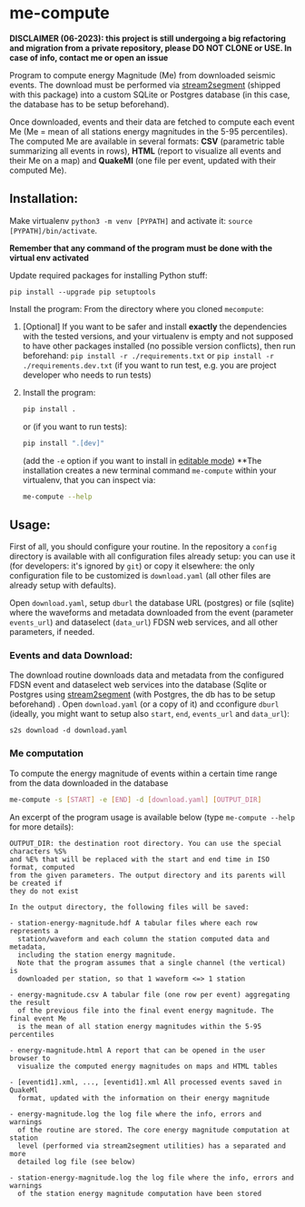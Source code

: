 # me-compute

**DISCLAIMER (06-2023): this project is still undergoing a big refactoring
and migration from a private repository, please DO NOT CLONE or USE. In case of info, contact 
me or open an issue**

Program to compute energy Magnitude (Me) from downloaded seismic events. The download
must be performed via [stream2segment](https://github.com/rizac/stream2segment)
(shipped with this package) into a custom SQLite or Postgres database (in this case, 
the database has to be setup beforehand).

Once downloaded, events and their data are fetched to compute each event Me (Me = mean 
of all stations energy magnitudes in the 5-95 percentiles). The computed Me are available
in several formats: **CSV** (parametric table summarizing all events in rows), 
**HTML** (report to visualize all events and their Me on a map) and 
**QuakeMl** (one file per event, updated with their computed Me).


## Installation:
Make virtualenv `python3 -m venv [PYPATH]` and activate it:
`source [PYPATH]/bin/activate`. 

**Remember that any command of the program must be done with the virtual env activated**

Update required packages for installing Python stuff:
```console
pip install --upgrade pip setuptools
```

Install the program: From the directory where you cloned `mecompute`: 

1. [Optional] If you want to be safer and install **exactly** the dependencies 
   with the tested versions, and your virtualenv is empty and not supposed to have other 
   packages installed (no possible version conflicts), 
   then run beforehand: `pip install -r ./requirements.txt` or 
   `pip install -r ./requirements.dev.txt` (if you want to run test, e.g. you 
   are project developer who needs to run tests)
 
2. Install the program:
   ```bash
   pip install .
   ```
   or (if you want to run tests):
   ```bash
   pip install ".[dev]"
   ```
   (add the `-e` option if you want to install in [editable mode](https://stackoverflow.com/a/35064498))
   **The installation creates a new terminal command `me-compute` within your virtualenv,
   that you can inspect via: 
   ```bash
   me-compute --help
   ```

## Usage:

First of all, you should configure your routine. In the repository a 
`config` directory is available with all configuration files already setup: 
you can use it (for developers: it's ignored by `git`) or copy it elsewhere:
the only configuration file to be customized is `download.yaml` (all other files
are already setup with defaults).

Open `download.yaml`, setup `dburl` the database URL (postgres) or file (sqlite) 
where the waveforms and metadata downloaded from the event (parameter `events_url`)
and dataselect (`data_url`) FDSN web services, and all other parameters, if needed.


### Events and data Download:

The download routine downloads data and metadata from the configured FDSN
event and dataselect web services into the database (Sqlite or Postgres using
[stream2segment](https://github.com/rizac/stream2segment) (with Postgres,
the db has to be setup beforehand) . Open `download.yaml`
(or a copy of it) and cconfigure `dburl` (ideally, you might want to setup also
`start`, `end`, `events_url` and `data_url`):

```commandline
s2s download -d download.yaml
```


### Me computation

To compute the energy magnitude of events within a certain time range from the 
data downloaded in the database

```bash
me-compute -s [START] -e [END] -d [download.yaml] [OUTPUT_DIR]
```

An excerpt of the program usage is available below (type `me-compute --help` for more 
details):

    OUTPUT_DIR: the destination root directory. You can use the special characters %S%
    and %E% that will be replaced with the start and end time in ISO format, computed
    from the given parameters. The output directory and its parents will be created if
    they do not exist

    In the output directory, the following files will be saved:

    - station-energy-magnitude.hdf A tabular files where each row represents a
      station/waveform and each column the station computed data and metadata,
      including the station energy magnitude.
      Note that the program assumes that a single channel (the vertical) is
      downloaded per station, so that 1 waveform <=> 1 station

    - energy-magnitude.csv A tabular file (one row per event) aggregating the result
      of the previous file into the final event energy magnitude. The final event Me
      is the mean of all station energy magnitudes within the 5-95 percentiles

    - energy-magnitude.html A report that can be opened in the user browser to
      visualize the computed energy magnitudes on maps and HTML tables

    - [eventid1].xml, ..., [eventid1].xml All processed events saved in QuakeMl
      format, updated with the information on their energy magnitude

    - energy-magnitude.log the log file where the info, errors and warnings
      of the routine are stored. The core energy magnitude computation at station
      level (performed via stream2segment utilities) has a separated and more
      detailed log file (see below)

    - station-energy-magnitude.log the log file where the info, errors and warnings
      of the station energy magnitude computation have been stored


<!--
### Cron job (schedule downloads+process+report regularly) 

Assuming your Python virtualenv is at `[VEN_PATH]`
With your python virtualenv activated (`source [VENV_PATH]/bin/activate`),
type `which me-compute`. You should see something like
`[VENV_PATH]/bin/me-compute`

Then you can set up cron jobs to schedule all above routines.  
For instance, below an example file that can be edited via
`crontab -e` (https://linux.die.net/man/1/crontab) and represents
a currently working example on a remote server 
(you might need to change it according to your needs):

```bash
# Edit this file to introduce tasks to be run by cron.
# 
# Each task to run has to be defined through a single line
# indicating with different fields when the task will be run
# and what command to run for the task
# 
# To define the time you can provide concrete values for
# minute (m), hour (h), day of month (dom), month (mon),
# and day of week (dow) or use '*' in these fields (for 'any').# 
# Notice that tasks will be started based on the cron's system
# daemon's notion of time and timezones.
# 
# Output of the crontab jobs (including errors) is sent through
# email to the user the crontab file belongs to (unless redirected).
# 
# For example, you can run a backup of all your user accounts
# at 5 a.m every week with:
# 0 5 * * 1 tar -zcf /var/backups/home.tgz /home/
# 
# For more information see the manual pages of crontab(5) and cron(8)
# 
# m h  dom mon dow   command
5 0 * * * [VENV_PATH]/bin/python [VENV_PATH]/bin/me-compute download -c /home/download.private.yaml [ROOT_DIR]
0 4 * * * [VENV_PATH]/bin/python [VENV_PATH]/bin/me-compute process -d [DOWNLOAD_YAML] [START] [END]
30 7 * * * [VENV_PATH]/bin/python [VENV_PATH]/bin/me-compute report /home/me/mecompute/mecomputed/
```
-->

<!--
## Misc


#### Generate test HTML report (to inspect visually):

Run `test_workflow::test_report_fromfile` and inspect
`test/data/process.result.multievent.html`  `test/data/process.result.singleevent.html`


#### Change the event URLs (for developers only)
This is not a foreseen change in the short run but better keep track of it to save a lot
of time in case.

For the download and process part, where the program delegates `stream2segment`,
you can change the event web service by simply changing the parameter `eventws` in the
`download.private.yaml` file with any valid FDSN event URL.

The problem is the HTML report: currently, we hard code in the Jinja template (`report.template.html`)
two URLs, related but not equal to `eventws`:
  1) In each table row, an URL redirects to the event source page
  2) In the map, an URL is queried to get the Moment tensor beach ball (which
       is used as event icon on the map)

Ideally, one should remove the hard coded URLs and implement Python-side a class
that, given the `eventws` URL in `download.private.yaml` and an `event_id`,
returns the two URLs 1) and 2) above, considering the case that any of those URLs
might not exist, and thus think about fallbacks for the missing anchor in the table
and the missing icon in the map
-->
